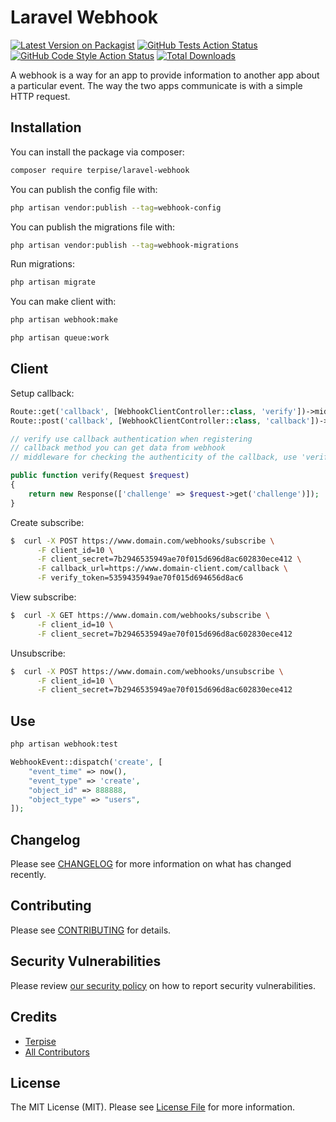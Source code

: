 # Laravel Webhook

[![Latest Version on Packagist](https://img.shields.io/packagist/v/terpise/laravel-webhook.svg?style=flat-square)](https://packagist.org/packages/terpise/laravel-webhook)
[![GitHub Tests Action Status](https://img.shields.io/github/actions/workflow/status/terpise/laravel-webhook/run-tests.yml?branch=main&label=tests&style=flat-square)](https://github.com/terpise/laravel-webhook/actions?query=workflow%3Arun-tests+branch%3Amain)
[![GitHub Code Style Action Status](https://img.shields.io/github/actions/workflow/status/terpise/laravel-webhook/fix-php-code-style-issues.yml?branch=main&label=code%20style&style=flat-square)](https://github.com/terpise/laravel-webhook/actions?query=workflow%3A"Fix+PHP+code+style+issues"+branch%3Amain)
[![Total Downloads](https://img.shields.io/packagist/dt/terpise/laravel-webhook.svg?style=flat-square)](https://packagist.org/packages/terpise/laravel-webhook)

A webhook is a way for an app to provide information to another app about a particular event. The way the two apps communicate is with a simple HTTP request.

## Installation

You can install the package via composer:

```bash
composer require terpise/laravel-webhook
```

You can publish the config file with:

```bash
php artisan vendor:publish --tag=webhook-config
```

You can publish the migrations file with:

```bash
php artisan vendor:publish --tag=webhook-migrations
```

Run migrations:
```bash
php artisan migrate
```

You can make client with:

```bash
php artisan webhook:make
```

```bash
php artisan queue:work
```

## Client

Setup callback:
```php
Route::get('callback', [WebhookClientController::class, 'verify'])->middleware(VerifyToken::class);
Route::post('callback', [WebhookClientController::class, 'callback'])->middleware(VerifyToken::class);

// verify use callback authentication when registering
// callback method you can get data from webhook
// middleware for checking the authenticity of the callback, use 'verify_token'

public function verify(Request $request)
{
    return new Response(['challenge' => $request->get('challenge')]);
}

```

Create subscribe:

```bash
$  curl -X POST https://www.domain.com/webhooks/subscribe \
      -F client_id=10 \
      -F client_secret=7b2946535949ae70f015d696d8ac602830ece412 \
      -F callback_url=https://www.domain-client.com/callback \
      -F verify_token=5359435949ae70f015d694656d8ac6
```

View subscribe:

```bash
$  curl -X GET https://www.domain.com/webhooks/subscribe \
      -F client_id=10 \
      -F client_secret=7b2946535949ae70f015d696d8ac602830ece412
```

Unsubscribe:

```bash
$  curl -X POST https://www.domain.com/webhooks/unsubscribe \
      -F client_id=10 \
      -F client_secret=7b2946535949ae70f015d696d8ac602830ece412
```


## Use

```bash
php artisan webhook:test
```

```php
WebhookEvent::dispatch('create', [
    "event_time" => now(),
    "event_type" => 'create',
    "object_id" => 888888,
    "object_type" => "users",
]);
```

## Changelog

Please see [CHANGELOG](CHANGELOG.md) for more information on what has changed recently.

## Contributing

Please see [CONTRIBUTING](CONTRIBUTING.md) for details.

## Security Vulnerabilities

Please review [our security policy](../../security/policy) on how to report security vulnerabilities.

## Credits

- [Terpise](https://github.com/terpise)
- [All Contributors](../../contributors)

## License

The MIT License (MIT). Please see [License File](LICENSE.md) for more information.
